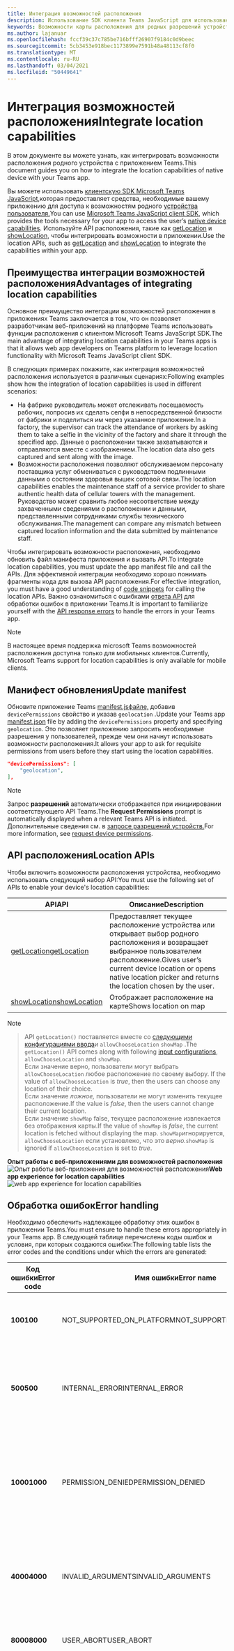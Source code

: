 ```yaml
---
title: Интеграция возможностей расположения
description: Использование SDK клиента Teams JavaScript для использования возможностей расположения
keywords: Возможности карты расположения для родных разрешений устройств
ms.author: lajanuar
ms.openlocfilehash: fccf39c37c785be716bfff26907f9184c0d9beec
ms.sourcegitcommit: 5cb3453e918bec1173899e7591b48a48113cf8f0
ms.translationtype: MT
ms.contentlocale: ru-RU
ms.lasthandoff: 03/04/2021
ms.locfileid: "50449641"
---
```

# <a name="integrate-location-capabilities"></a><span data-ttu-id="1b750-104">Интеграция возможностей расположения</span><span class="sxs-lookup"><span data-stu-id="1b750-104">Integrate location capabilities</span></span> 

<span data-ttu-id="1b750-105">В этом документе вы можете узнать, как интегрировать возможности расположения родного устройства с приложением Teams.</span><span class="sxs-lookup"><span data-stu-id="1b750-105">This document guides you on how to integrate the location capabilities of native device with your Teams app.</span></span>  

<span data-ttu-id="1b750-106">Вы можете использовать [клиентскую SDK Microsoft Teams JavaScript,](/javascript/api/overview/msteams-client?view=msteams-client-js-latest&preserve-view=true)которая предоставляет средства, необходимые вашему приложению для доступа к возможностям родного [устройства пользователя.](native-device-permissions.md)</span><span class="sxs-lookup"><span data-stu-id="1b750-106">You can use [Microsoft Teams JavaScript client SDK](/javascript/api/overview/msteams-client?view=msteams-client-js-latest&preserve-view=true), which provides the tools necessary for your app to access the user’s [native device capabilities](native-device-permissions.md).</span></span> <span data-ttu-id="1b750-107">Используйте API расположения, такие как [getLocation](/javascript/api/@microsoft/teams-js/location?view=msteams-client-js-latest#getLocation_LocationProps___error__SdkError__location__Location_____void_) и [showLocation,](/javascript/api/@microsoft/teams-js/location?view=msteams-client-js-latest#showLocation_Location___error__SdkError__status__boolean_____void_) чтобы интегрировать возможности в приложении.</span><span class="sxs-lookup"><span data-stu-id="1b750-107">Use the location APIs, such as [getLocation](/javascript/api/@microsoft/teams-js/location?view=msteams-client-js-latest#getLocation_LocationProps___error__SdkError__location__Location_____void_) and [showLocation](/javascript/api/@microsoft/teams-js/location?view=msteams-client-js-latest#showLocation_Location___error__SdkError__status__boolean_____void_) to integrate the capabilities within your app.</span></span> 

## <a name="advantages-of-integrating-location-capabilities"></a><span data-ttu-id="1b750-108">Преимущества интеграции возможностей расположения</span><span class="sxs-lookup"><span data-stu-id="1b750-108">Advantages of integrating location capabilities</span></span>

<span data-ttu-id="1b750-109">Основное преимущество интеграции возможностей расположения в приложениях Teams заключается в том, что он позволяет разработчикам веб-приложений на платформе Teams использовать функции расположения с клиентом Microsoft Teams JavaScript SDK.</span><span class="sxs-lookup"><span data-stu-id="1b750-109">The main advantage of integrating location capabilities in your Teams apps is that it allows web app developers on Teams platform to leverage location functionality with Microsoft Teams JavaScript client SDK.</span></span> 

<span data-ttu-id="1b750-110">В следующих примерах покажите, как интеграция возможностей расположения используется в различных сценариях:</span><span class="sxs-lookup"><span data-stu-id="1b750-110">Following examples show how the integration of location capabilities is used in different scenarios:</span></span>
* <span data-ttu-id="1b750-111">На фабрике руководитель может отслеживать посещаемость рабочих, попросив их сделать селфи в непосредственной близости от фабрики и поделиться им через указанное приложение.</span><span class="sxs-lookup"><span data-stu-id="1b750-111">In a factory, the supervisor can track the attendance of workers by asking them to take a selfie in the vicinity of the factory and share it through the specified app.</span></span> <span data-ttu-id="1b750-112">Данные о расположении также захватываются и отправляются вместе с изображением.</span><span class="sxs-lookup"><span data-stu-id="1b750-112">The location data also gets captured and sent along with the image.</span></span>
* <span data-ttu-id="1b750-113">Возможности расположения позволяют обслуживаемом персоналу поставщика услуг обмениваться с руководством подлинными данными о состоянии здоровья вышек сотовой связи.</span><span class="sxs-lookup"><span data-stu-id="1b750-113">The location capabilities enables the maintenance staff of a service provider to share authentic health data of cellular towers with the management.</span></span> <span data-ttu-id="1b750-114">Руководство может сравнить любое несоответствие между захваченными сведениями о расположении и данными, представленными сотрудниками службы технического обслуживания.</span><span class="sxs-lookup"><span data-stu-id="1b750-114">The management can compare any mismatch between captured location information and the data submitted by maintenance staff.</span></span>

<span data-ttu-id="1b750-115">Чтобы интегрировать возможности расположения, необходимо обновить файл манифеста приложения и вызвать API.</span><span class="sxs-lookup"><span data-stu-id="1b750-115">To integrate location capabilities, you must update the app manifest file and call the APIs.</span></span> <span data-ttu-id="1b750-116">Для эффективной интеграции необходимо хорошо [](#code-snippets) понимать фрагменты кода для вызова API расположения.</span><span class="sxs-lookup"><span data-stu-id="1b750-116">For effective integration, you must have a good understanding of [code snippets](#code-snippets) for calling the location APIs.</span></span> <span data-ttu-id="1b750-117">Важно ознакомиться с ошибками [ответа API](#error-handling) для обработки ошибок в приложении Teams.</span><span class="sxs-lookup"><span data-stu-id="1b750-117">It is important to familiarize yourself with the [API response errors](#error-handling) to handle the errors in your Teams app.</span></span>

> [!NOTE] 
> <span data-ttu-id="1b750-118">В настоящее время поддержка microsoft Teams возможностей расположения доступна только для мобильных клиентов.</span><span class="sxs-lookup"><span data-stu-id="1b750-118">Currently, Microsoft Teams support for location capabilities is only available for mobile clients.</span></span>

## <a name="update-manifest"></a><span data-ttu-id="1b750-119">Манифест обновления</span><span class="sxs-lookup"><span data-stu-id="1b750-119">Update manifest</span></span>

<span data-ttu-id="1b750-120">Обновите приложение Teams [manifest.jsфайле,](../../resources/schema/manifest-schema.md#devicepermissions) добавив `devicePermissions` свойство и указав `geolocation` .</span><span class="sxs-lookup"><span data-stu-id="1b750-120">Update your Teams app [manifest.json](../../resources/schema/manifest-schema.md#devicepermissions) file by adding the `devicePermissions` property and specifying `geolocation`.</span></span> <span data-ttu-id="1b750-121">Это позволяет приложению запросить необходимые разрешения у пользователей, прежде чем они начнут использовать возможности расположения.</span><span class="sxs-lookup"><span data-stu-id="1b750-121">It allows your app to ask for requisite permissions from users before they start using the location capabilities.</span></span>

``` json
"devicePermissions": [
    "geolocation",
],
```

> [!NOTE]
> <span data-ttu-id="1b750-122">Запрос **разрешений** автоматически отображается при инициировании соответствующего API Teams.</span><span class="sxs-lookup"><span data-stu-id="1b750-122">The **Request Permissions** prompt is automatically displayed when a relevant Teams API is initiated.</span></span> <span data-ttu-id="1b750-123">Дополнительные сведения см. в [запросе разрешений устройств.](native-device-permissions.md)</span><span class="sxs-lookup"><span data-stu-id="1b750-123">For more information, see [request device permissions](native-device-permissions.md).</span></span>

## <a name="location-apis"></a><span data-ttu-id="1b750-124">API расположения</span><span class="sxs-lookup"><span data-stu-id="1b750-124">Location APIs</span></span>

<span data-ttu-id="1b750-125">Чтобы включить возможности расположения устройства, необходимо использовать следующий набор API:</span><span class="sxs-lookup"><span data-stu-id="1b750-125">You must use the following set of APIs to enable your device's location capabilities:</span></span>

| <span data-ttu-id="1b750-126">API</span><span class="sxs-lookup"><span data-stu-id="1b750-126">API</span></span>      | <span data-ttu-id="1b750-127">Описание</span><span class="sxs-lookup"><span data-stu-id="1b750-127">Description</span></span>   |
| --- | --- |
|[<span data-ttu-id="1b750-128">getLocation</span><span class="sxs-lookup"><span data-stu-id="1b750-128">getLocation</span></span>](/javascript/api/@microsoft/teams-js/location?view=msteams-client-js-latest#getLocation_LocationProps___error__SdkError__location__Location_____void_) | <span data-ttu-id="1b750-129">Предоставляет текущее расположение устройства или открывает выбор родного расположения и возвращает выбранное пользователем расположение.</span><span class="sxs-lookup"><span data-stu-id="1b750-129">Gives user’s current device location or opens native location picker and returns the location chosen by the user.</span></span> |
|[<span data-ttu-id="1b750-130">showLocation</span><span class="sxs-lookup"><span data-stu-id="1b750-130">showLocation</span></span>](/javascript/api/@microsoft/teams-js/location?view=msteams-client-js-latest#showLocation) | <span data-ttu-id="1b750-131">Отображает расположение на карте</span><span class="sxs-lookup"><span data-stu-id="1b750-131">Shows location on map</span></span> |

> [!NOTE]

> <span data-ttu-id="1b750-132">API `getLocation()` поставляется вместе со [следующими конфигурациями ввода](https://docs.microsoft.com/en-us/javascript/api/@microsoft/teams-js/locationprops?view=msteams-client-js-latest)и `allowChooseLocation` `showMap` .</span><span class="sxs-lookup"><span data-stu-id="1b750-132">The `getLocation()` API comes along with following [input configurations](https://docs.microsoft.com/en-us/javascript/api/@microsoft/teams-js/locationprops?view=msteams-client-js-latest), `allowChooseLocation` and `showMap`.</span></span> <br/> <span data-ttu-id="1b750-133">Если значение верно, пользователи могут выбрать `allowChooseLocation` любое расположение по своему выбору. </span><span class="sxs-lookup"><span data-stu-id="1b750-133">If the value of `allowChooseLocation` is *true*, then the users can choose any location of their choice.</span></span><br/>  <span data-ttu-id="1b750-134">Если значение *ложное,* пользователи не могут изменить текущее расположение.</span><span class="sxs-lookup"><span data-stu-id="1b750-134">If the value is *false*, then the users cannot change their current location.</span></span><br/> <span data-ttu-id="1b750-135">Если значение `showMap` false, текущее расположение извлекается без отображения карты.</span><span class="sxs-lookup"><span data-stu-id="1b750-135">If the value of `showMap` is *false*, the current location is fetched without displaying the map.</span></span> <span data-ttu-id="1b750-136">`showMap`игнорируется, `allowChooseLocation` если установлено, что это *верно.*</span><span class="sxs-lookup"><span data-stu-id="1b750-136">`showMap` is ignored if `allowChooseLocation` is set to *true*.</span></span> 

<span data-ttu-id="1b750-137">**Опыт работы с веб-приложениями для возможностей расположения** 
 ![ Опыт работы веб-приложения для возможностей расположения](../../assets/images/tabs/location-capability.png)</span><span class="sxs-lookup"><span data-stu-id="1b750-137">**Web app experience for location capabilities**
![web app experience for location capabilities](../../assets/images/tabs/location-capability.png)</span></span>

## <a name="error-handling"></a><span data-ttu-id="1b750-138">Обработка ошибок</span><span class="sxs-lookup"><span data-stu-id="1b750-138">Error handling</span></span>

<span data-ttu-id="1b750-139">Необходимо обеспечить надлежащее обработку этих ошибок в приложении Teams.</span><span class="sxs-lookup"><span data-stu-id="1b750-139">You must ensure to handle these errors appropriately in your Teams app.</span></span> <span data-ttu-id="1b750-140">В следующей таблице перечислены коды ошибок и условия, при которых создаются ошибки:</span><span class="sxs-lookup"><span data-stu-id="1b750-140">The following table lists the error codes and the conditions under which the errors are generated:</span></span> 

|<span data-ttu-id="1b750-141">Код ошибки</span><span class="sxs-lookup"><span data-stu-id="1b750-141">Error code</span></span> |  <span data-ttu-id="1b750-142">Имя ошибки</span><span class="sxs-lookup"><span data-stu-id="1b750-142">Error name</span></span>     | <span data-ttu-id="1b750-143">Condition</span><span class="sxs-lookup"><span data-stu-id="1b750-143">Condition</span></span>|
| --------- | --------------- | -------- |
| <span data-ttu-id="1b750-144">**100**</span><span class="sxs-lookup"><span data-stu-id="1b750-144">**100**</span></span> | <span data-ttu-id="1b750-145">NOT_SUPPORTED_ON_PLATFORM</span><span class="sxs-lookup"><span data-stu-id="1b750-145">NOT_SUPPORTED_ON_PLATFORM</span></span> | <span data-ttu-id="1b750-146">API не поддерживается на текущей платформе.</span><span class="sxs-lookup"><span data-stu-id="1b750-146">API is not supported on the current platform.</span></span>|
| <span data-ttu-id="1b750-147">**500**</span><span class="sxs-lookup"><span data-stu-id="1b750-147">**500**</span></span> | <span data-ttu-id="1b750-148">INTERNAL_ERROR</span><span class="sxs-lookup"><span data-stu-id="1b750-148">INTERNAL_ERROR</span></span> | <span data-ttu-id="1b750-149">При выполнении необходимой операции встречаются внутренние ошибки.</span><span class="sxs-lookup"><span data-stu-id="1b750-149">Internal error is encountered while performing the required operation.</span></span>|
| <span data-ttu-id="1b750-150">**1000**</span><span class="sxs-lookup"><span data-stu-id="1b750-150">**1000**</span></span> | <span data-ttu-id="1b750-151">PERMISSION_DENIED</span><span class="sxs-lookup"><span data-stu-id="1b750-151">PERMISSION_DENIED</span></span> |<span data-ttu-id="1b750-152">Пользователю отказано в разрешении на расположение в Командное приложение или веб-приложение.</span><span class="sxs-lookup"><span data-stu-id="1b750-152">User denied location permissions to the Teams App or the web-app .</span></span>|
| <span data-ttu-id="1b750-153">**4000**</span><span class="sxs-lookup"><span data-stu-id="1b750-153">**4000**</span></span> | <span data-ttu-id="1b750-154">INVALID_ARGUMENTS</span><span class="sxs-lookup"><span data-stu-id="1b750-154">INVALID_ARGUMENTS</span></span> | <span data-ttu-id="1b750-155">API вызывается с неправильными или недостаточными обязательными аргументами.</span><span class="sxs-lookup"><span data-stu-id="1b750-155">API is invoked with wrong or insufficient mandatory arguments.</span></span>|
| <span data-ttu-id="1b750-156">**8000**</span><span class="sxs-lookup"><span data-stu-id="1b750-156">**8000**</span></span> | <span data-ttu-id="1b750-157">USER_ABORT</span><span class="sxs-lookup"><span data-stu-id="1b750-157">USER_ABORT</span></span> |<span data-ttu-id="1b750-158">Пользователь отменил операцию.</span><span class="sxs-lookup"><span data-stu-id="1b750-158">User cancelled the operation.</span></span>|
| <span data-ttu-id="1b750-159">**9000**</span><span class="sxs-lookup"><span data-stu-id="1b750-159">**9000**</span></span> | <span data-ttu-id="1b750-160">OLD_PLATFORM</span><span class="sxs-lookup"><span data-stu-id="1b750-160">OLD_PLATFORM</span></span> | <span data-ttu-id="1b750-161">Пользователь находится на старой сборке платформы, где нет реализации API.</span><span class="sxs-lookup"><span data-stu-id="1b750-161">User is on old platform build where implementation of the API is not present.</span></span> <span data-ttu-id="1b750-162">Обновление сборки должно решить проблему.</span><span class="sxs-lookup"><span data-stu-id="1b750-162">Upgrading the build should resolve the issue.</span></span>|

## <a name="code-snippets"></a><span data-ttu-id="1b750-163">Фрагменты кода</span><span class="sxs-lookup"><span data-stu-id="1b750-163">Code snippets</span></span>

<span data-ttu-id="1b750-164">**Вызов `getLocation` API для получения расположения:**</span><span class="sxs-lookup"><span data-stu-id="1b750-164">**Calling `getLocation` API to retrieve the location:**</span></span>

```javascript
let locationProps = {"allowChooseLocation":true,"showMap":true};
microsoftTeams.location.getLocation(locationProps, (err: microsoftTeams.SdkError, location: microsoftTeams.location.Location) => {
          if (err) {
            output(err);
            return;
          }
          output(JSON.stringify(location));
});
```

<span data-ttu-id="1b750-165">**Вызов `showLocation` API для отображения расположения:**</span><span class="sxs-lookup"><span data-stu-id="1b750-165">**Calling `showLocation` API to display the location:**</span></span>

```javascript
let location = {"latitude":17,"longitude":17};
microsoftTeams.location.showLocation(location, (err: microsoftTeams.SdkError, result: boolean) => {
          if (err) {
            output(err);
            return;
          }
     output(result);
});
```

## <a name="see-also"></a><span data-ttu-id="1b750-166">См. также</span><span class="sxs-lookup"><span data-stu-id="1b750-166">See also</span></span>

> [!div class="nextstepaction"]
> [<span data-ttu-id="1b750-167">Интеграция возможностей мультимедиа в Teams</span><span class="sxs-lookup"><span data-stu-id="1b750-167">Integrate media capabilities in Teams</span></span>](mobile-camera-image-permissions.md)

> [!div class="nextstepaction"]
> [<span data-ttu-id="1b750-168">Интеграция функций сканера QR или штрихкодов в Teams</span><span class="sxs-lookup"><span data-stu-id="1b750-168">Integrate QR or barcode scanner capability in Teams</span></span>](qr-barcode-scanner-capability.md)